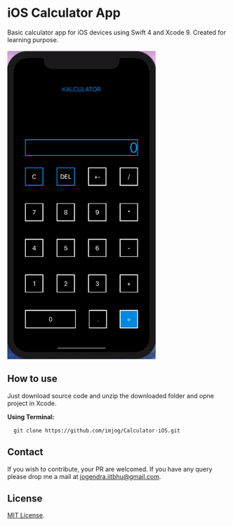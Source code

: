 # iOS Calculator App
Basic calculator app for iOS devices using Swift 4 and Xcode 9. Created for learning purpose.<br><br>
<img src="https://github.com/imjog/Calculator-iOS/blob/master/Kalculator/Screenshots/Screen%20Shot%202018-01-21%20at%2017.07.32.png">

## How to use
Just download source code and unzip the downloaded folder and opne project in Xcode.

**Using Terminal:**
```
  git clone https://github.com/imjog/Calculator-iOS.git
  ```
 ## Contact
 If you wish to contribute, your PR are welcomed. If you have any query please drop me a mail at jogendra.iitbhu@gmail.com.
 
## License
[MIT License](https://github.com/imjog/Calculator-iOS/blob/master/LICENSE).
